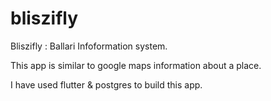# bliszifly

Bliszifly : Ballari Infoformation system.

This app is similar to google maps information about a place.

I have used flutter & postgres to build this app.
